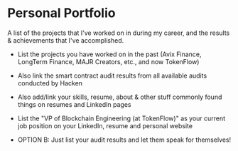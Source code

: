 # Personal Portfolio

A list of the projects that I've worked on in during my career, and the results & achievements that I've accomplished.

- List the projects you have worked on in the past (Avix Finance, LongTerm Finance, MAJR Creators, etc., and now TokenFlow)
- Also link the smart contract audit results from all available audits conducted by Hacken
- Also add/link your skills, resume, about & other stuff commonly found things on resumes and LinkedIn pages
- List the "VP of Blockchain Engineering (at TokenFlow)" as your current job position on your LinkedIn, resume and personal website

- OPTION B: Just list your audit results and let them speak for themselves!
